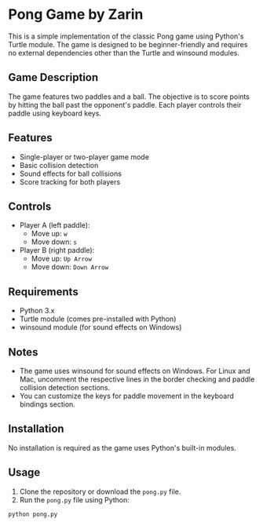 # Pong Game by Zarin

This is a simple implementation of the classic Pong game using Python's Turtle module. The game is designed to be beginner-friendly and requires no external dependencies other than the Turtle and winsound modules.

## Game Description

The game features two paddles and a ball. The objective is to score points by hitting the ball past the opponent's paddle. Each player controls their paddle using keyboard keys.

## Features

- Single-player or two-player game mode
- Basic collision detection
- Sound effects for ball collisions
- Score tracking for both players

## Controls

- Player A (left paddle): 
  - Move up: `w`
  - Move down: `s`
- Player B (right paddle): 
  - Move up: `Up Arrow`
  - Move down: `Down Arrow`

## Requirements

- Python 3.x
- Turtle module (comes pre-installed with Python)
- winsound module (for sound effects on Windows)

## Notes
- The game uses winsound for sound effects on Windows. For Linux and Mac, uncomment the respective lines in the border checking and paddle collision detection sections.
- You can customize the keys for paddle movement in the keyboard bindings section.

## Installation

No installation is required as the game uses Python's built-in modules.

## Usage

1. Clone the repository or download the `pong.py` file.
2. Run the `pong.py` file using Python:

```sh
python pong.py

